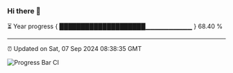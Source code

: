 ### Hi there 👋

⏳ Year progress { ████████████████████▁▁▁▁▁▁▁▁▁▁ } 68.40 %

---

⏰ Updated on Sat, 07 Sep 2024 08:38:35 GMT

![Progress Bar CI](https://github.com/IshwaranRudhara/GIT-ACTION/workflows/Progress%20Bar%20CI/badge.svg)

